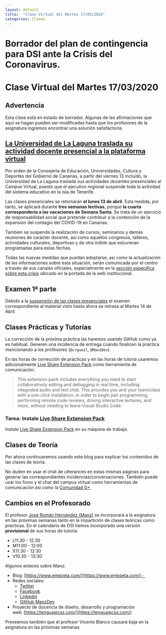 ```yaml
---
layout: default
title:  "Clase Virtual del Martes 17/03/2020"
categories: Clases
---
```


# Borrador del plan de contingencia para DSI ante la Crisis del Coronavirus. 

# Clase Virtual del Martes 17/03/2020

## Advertencia

Esta clase está en estado de borrador. Algunas de las afirmaciones 
que aquí se hagan pueden ser modificadas hasta que los profesores 
de la asignatura logremos encontrar una solución satisfactoria.


## [La Universidad de La Laguna traslada su actividad docente presencial a la plataforma virtual](https://www.ull.es/portal/noticias/2020/ull-traslada-docencia-plataforma-virtual/)

Por orden de la Consejería de Educación, Universidades, Cultura y Deportes del Gobierno de Canarias, a partir del viernes 13 incluido, la Universidad de La Laguna traslada sus actividades docentes presenciales al Campus Virtual, puesto que el ejecutivo regional suspende toda la actividad del sistema educativo en la isla de Tenerife.

Las clases presenciales se retomarán **el lunes 13 de abril**. Esta medida, por tanto, se aplicará durante **tres semanas lectivas**, porque **la cuarta correspondería a las vacaciones de Semana Santa**. Se trata de un ejercicio de responsabilidad social que pretende contribuir a la contención de la expansión del contagio del COVID-19 en Canarias.

También se suspende la realización de cursos, seminarios y demás reuniones de carácter docente, así como aquellos congresos, talleres, actividades culturales, deportivas y de otra índole que estuvieran programadas para estas fechas.

Todas las nuevas medidas que puedan adoptarse, así como la actualización de las informaciones sobre esta situación, serán comunicada por el centro a través de sus canales oficiales, especialmente en la [sección específica sobre esta crisis](https://www.ull.es/coronavirus/) ubicado en la portada de la web institucional.

## Examen 1ª parte

Debido a la [suspensión de las clases presenciales](https://www.ull.es/portal/noticias/2020/ull-traslada-docencia-plataforma-virtual/) el examen correspondiente al  material visto hasta ahora se retrasa al  Martes 14 de Abril

## Clases Prácticas y Tutorías

La corrección de la próxima práctica las haremos usando GitHub como ya es habitual.
Generen una incidencia de entrega cuando finalicen la práctica mencionando a los profesores (`@crguezl`, `@ManzDev`). 

En las horas de corrección de prácticas y en las horas de tutoría usaremos adicionalmente
[Live Share Extension Pack](https://marketplace.visualstudio.com/items?itemName=MS-vsliveshare.vsliveshare-pack) como herramienta de comunicación.

> This extension pack includes everything you need to start collaboratively editing and debugging in real time, including integrated audio and text chat. This provides you and your team/class with a one-click installation, in order to begin pair programming, performing remote code reviews, driving interactive lectures, and more, without needing to leave Visual Studio Code.

### Tarea: Instale [Live Share Extension Pack](https://marketplace.visualstudio.com/items?itemName=MS-vsliveshare.vsliveshare-pack)

Instale [Live Share Extension Pack](https://marketplace.visualstudio.com/items?itemName=MS-vsliveshare.vsliveshare-pack) en su máquina de trabajo.

## Clases de Teoría

Por ahora continuaremos usando este blog para explicar los contenidos de las clases de teoría.

No duden en usar el chat de utterances en estas mismas páginas para generar las correspondientes incidencias/conversaciones. 
También puede usar los foros y el chat del campus virtual como herramientas de comunicación asi como la [Comunidad G+]({{site.google_plus}}).

## Cambios en el Profesorado

El profesor [José Román Hernández (Manz)](https://www.emezeta.com/manz)
se incorporará a la asignatura en las próximas semanas tanto en la impartición de clases teóricas como prácticas. En el calendario de DSI hemos incorporado una versión **provisional** de sus horas de tutoría:

* L11.30 - 12.30
* M11:00 - 12:00
* X11.30 - 12:30
* V10.30 - 13:30

Algunos enlaces sobre Manz:

- Blog: [https://www.emezeta.com/](https://www.emezeta.com/) · 
- Redes sociales: 
  - [Twitter](https://twitter.com/Manz)
  - [Facebook](https://www.facebook.com/emezetablog/)
  - [Linkedin](https://es.linkedin.com/in/joseromanhdez)
  - [GitHub ManzDev](https://github.com/ManzDev)
- Proyecto de docencia de diseño, desarrollo y programación web: [https://lenguajecss.com/](https://lenguajecss.com/)

Preveemos también que el profesor Vicente Blanco causará baja en la asignatura en las próximas semanas. 


<!--

## Promises

### Promise Chaining

* [Promise Chaining](https://javascript.info/promise-chaining)
* [tema2-async/exercises/promises/promise-chaining/](https://github.com/ULL-MII-SYTWS-1920/ull-mii-sytws-1920.github.io/blob/master/tema2-async/exercises/promises/promise-chaining/)
* [Promises chaining fetch]({{site.baseurl}}/tema2-async/promises-chaining-fetch-example)

### Error handling with promises

* [Error handling with promises](https://javascript.info/promise-error-handling)

```
[~/.../exception-inside-promise(master)]$ pwd -P
/Users/casiano/campus-virtual/1920/pl1920/apuntes/tema1-introduccion-a-javascript/event-loop/exercises/promises/exception-inside-promise
```

[Exercises: Exceptions and Promises](https://github.com/ULL-MII-SYTWS-1920/ull-mii-sytws-1920.github.io/tree/master/tema2-async/exercises/promises/exception-inside-promise)

### Promise API

* [Promise API](https://javascript.info/promise-api)

## Práctica: p3-t2-handling-events

* [Descripción de la Práctica]({{site.baseurl}}/tema2-async/practicas/p3-t2-handling-events/index.html)

## Node.js EventEmitters

* [Node.js EventEmitters]({{site.baseurl}}/tema2-async/event-emitter.html)

## Streams

* [Streams]({{site.baseurl}}/tema1-introduccion/streams)

## Processes

* [Node.js Child Processes]({{site.baseurl}}/tema2-async/processes)

-->